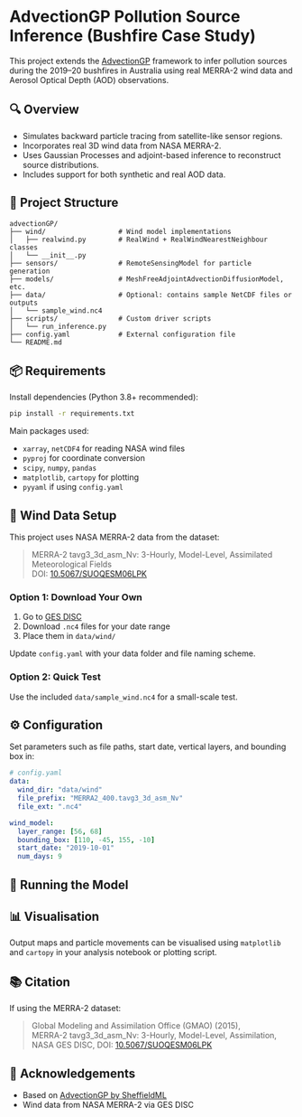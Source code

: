 # AdvectionGP Pollution Source Inference (Bushfire Case Study)

This project extends the [AdvectionGP](https://github.com/SheffieldML/advectionGP) framework to infer pollution sources during the 2019–20 bushfires in Australia using real MERRA-2 wind data and Aerosol Optical Depth (AOD) observations.

## 🔍 Overview

- Simulates backward particle tracing from satellite-like sensor regions.
- Incorporates real 3D wind data from NASA MERRA-2.
- Uses Gaussian Processes and adjoint-based inference to reconstruct source distributions.
- Includes support for both synthetic and real AOD data.

## 📁 Project Structure

```plaintext
advectionGP/
├── wind/                  # Wind model implementations
│   ├── realwind.py        # RealWind + RealWindNearestNeighbour classes
│   └── __init__.py
├── sensors/               # RemoteSensingModel for particle generation
├── models/                # MeshFreeAdjointAdvectionDiffusionModel, etc.
├── data/                  # Optional: contains sample NetCDF files or outputs
│   └── sample_wind.nc4
├── scripts/               # Custom driver scripts
│   └── run_inference.py
├── config.yaml            # External configuration file
└── README.md
```

## 📦 Requirements

Install dependencies (Python 3.8+ recommended):

```bash
pip install -r requirements.txt
```

Main packages used:
- `xarray`, `netCDF4` for reading NASA wind files
- `pyproj` for coordinate conversion
- `scipy`, `numpy`, `pandas`
- `matplotlib`, `cartopy` for plotting
- `pyyaml` if using `config.yaml`

## 📂 Wind Data Setup

This project uses NASA MERRA-2 data from the dataset:

> MERRA-2 tavg3_3d_asm_Nv: 3-Hourly, Model-Level, Assimilated Meteorological Fields  
> DOI: [10.5067/SUOQESM06LPK](https://doi.org/10.5067/SUOQESM06LPK)

### Option 1: Download Your Own

1. Go to [GES DISC](https://disc.gsfc.nasa.gov/datasets/M2T3NVASM_5.12.4/summary)
2. Download `.nc4` files for your date range
3. Place them in `data/wind/`

Update `config.yaml` with your data folder and file naming scheme.

### Option 2: Quick Test

Use the included `data/sample_wind.nc4` for a small-scale test.

## ⚙️ Configuration

Set parameters such as file paths, start date, vertical layers, and bounding box in:

```yaml
# config.yaml
data:
  wind_dir: "data/wind"
  file_prefix: "MERRA2_400.tavg3_3d_asm_Nv"
  file_ext: ".nc4"

wind_model:
  layer_range: [56, 68]
  bounding_box: [110, -45, 155, -10]
  start_date: "2019-10-01"
  num_days: 9
```

## 🚀 Running the Model



## 📊 Visualisation

Output maps and particle movements can be visualised using `matplotlib` and `cartopy` in your analysis notebook or plotting script.

## 📚 Citation

If using the MERRA-2 dataset:

> Global Modeling and Assimilation Office (GMAO) (2015),  
> MERRA-2 tavg3\_3d\_asm\_Nv: 3-Hourly, Model-Level, Assimilation,  
> NASA GES DISC, DOI: [10.5067/SUOQESM06LPK](https://doi.org/10.5067/SUOQESM06LPK)

## 🧠 Acknowledgements

- Based on [AdvectionGP by SheffieldML](https://github.com/SheffieldML/advectionGP)
- Wind data from NASA MERRA-2 via GES DISC
```


